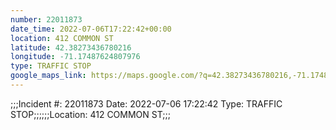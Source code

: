 ```yaml
---
number: 22011873
date_time: 2022-07-06T17:22:42+00:00
location: 412 COMMON ST
latitude: 42.38273436780216
longitude: -71.17487624807976
type: TRAFFIC STOP
google_maps_link: https://maps.google.com/?q=42.38273436780216,-71.17487624807976
---
```


;;;Incident #: 22011873  Date: 2022-07-06 17:22:42   Type: TRAFFIC STOP;;;;;;Location: 412 COMMON ST;;;
